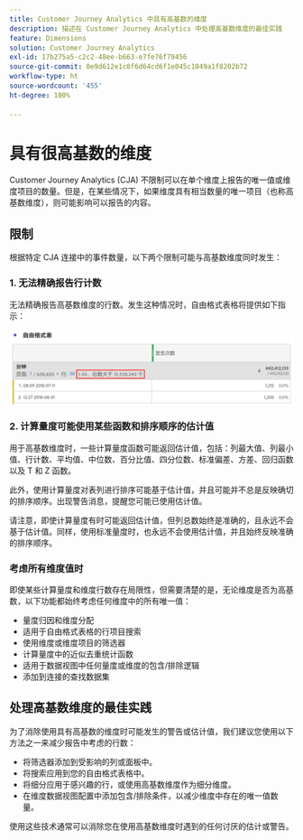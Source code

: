 ```yaml
---
title: Customer Journey Analytics 中具有高基数的维度
description: 描述在 Customer Journey Analytics 中处理高基数维度的最佳实践
feature: Dimensions
solution: Customer Journey Analytics
exl-id: 17b275a5-c2c2-48ee-b663-e7fe76f79456
source-git-commit: 0e9d612e1c0f6d64cd6f1e045c1049a1f8202b72
workflow-type: ht
source-wordcount: '455'
ht-degree: 100%

---
```


# 具有很高基数的维度

Customer Journey Analytics (CJA) 不限制可以在单个维度上报告的唯一值或维度项目的数量。但是，在某些情况下，如果维度具有相当数量的唯一项目（也称高基数维度），则可能影响可以报告的内容。

## 限制

根据特定 CJA 连接中的事件数量，以下两个限制可能与高基数维度同时发生：

### 1. 无法精确报告行计数

无法精确报告高基数维度的行数。发生这种情况时，自由格式表格将提供如下指示：

![](assets/high-cardinality.png)

### 2. 计算量度可能使用某些函数和排序顺序的估计值

用于高基数维度时，一些计算量度函数可能返回估计值，包括：列最大值、列最小值、行计数、平均值、中位数、百分比值、四分位数、标准偏差、方差、回归函数以及 T 和 Z 函数。

此外，使用计算量度对表列进行排序可能基于估计值，并且可能并不总是反映确切的排序顺序。出现警告消息，提醒您可能已使用估计值。

请注意，即使计算量度有时可能返回估计值，但列总数始终是准确的，且永远不会基于估计值。同样，使用标准量度时，也永远不会使用估计值，并且始终反映准确的排序顺序。

### 考虑所有维度值时

即使某些计算量度和维度行数存在局限性，但需要清楚的是，无论维度是否为高基数，以下功能都始终考虑任何维度中的所有唯一值：

* 量度归因和维度分配
* 适用于自由格式表格的行项目搜索
* 使用维度或维度项目的筛选器
* 计算量度中的近似去重统计函数
* 适用于数据视图中任何量度或维度的包含/排除逻辑
* 添加到连接的查找数据集

## 处理高基数维度的最佳实践

为了消除使用具有高基数的维度时可能发生的警告或估计值，我们建议您使用以下方法之一来减少报告中考虑的行数：

* 将筛选器添加到受影响的列或面板中。
* 将搜索应用到您的自由格式表格中。
* 将细分应用于感兴趣的行，或使用高基数维度作为细分维度。
* 在维度数据视图配置中添加包含/排除条件，以减少维度中存在的唯一值数量。

使用这些技术通常可以消除您在使用高基数维度时遇到的任何讨厌的估计或警告。
